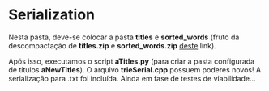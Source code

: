 # Serialization  

Nesta pasta, deve-se colocar a pasta **titles** e **sorted_words** (fruto da descompactação de **titles.zip** e **sorted_words.zip** [deste](https://bit.ly/36sinp3) link).  

Após isso, executamos o script **aTitles.py** (para criar a pasta configurada de títulos **aNewTitles**). O arquivo **trieSerial.cpp** possuem poderes novos! A serialização para .txt foi incluída. Ainda em fase de testes de viabilidade...  
